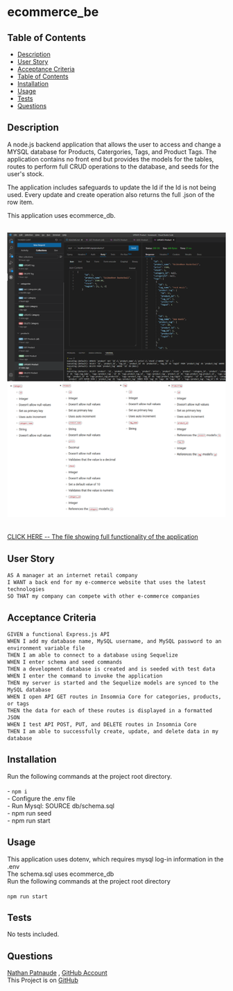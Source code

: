 # ecommerce_be
## Table of Contents
- [Description](#description)
- [User Story](#user-story)
- [Acceptance Criteria](#acceptance-criteria)
- [Table of Contents](#table-of-contents)
- [Installation](#installation)
- [Usage](#usage)
- [Tests](#tests)
- [Questions](#questions)


## Description
  
A node.js backend application that allows the user to access and change a MYSQL database for Products, Catergories, Tags, and Product Tags. The application contains no front end but provides the models for the tables, routes to perform full CRUD operations to the database, and seeds for the user's stock.

The application includes safeguards to update the Id if the Id is not being used. Every update and create operation also returns the full .json of the row item.

This application uses ecommerce_db.

</br>![Employee_tracker ui](./assets/ecommerce.png)</br>![SQL DATABASE STRUCTURE](./assets/sql-structure.png)</br></br></br>[CLICK HERE -- The file showing full functionality of the application](https://youtu.be/oLNy2bzSvqQ)  
  


## User Story
  
```
AS A manager at an internet retail company
I WANT a back end for my e-commerce website that uses the latest technologies
SO THAT my company can compete with other e-commerce companies
```
  

## Acceptance Criteria
  
``` 
GIVEN a functional Express.js API
WHEN I add my database name, MySQL username, and MySQL password to an environment variable file
THEN I am able to connect to a database using Sequelize
WHEN I enter schema and seed commands
THEN a development database is created and is seeded with test data
WHEN I enter the command to invoke the application
THEN my server is started and the Sequelize models are synced to the MySQL database
WHEN I open API GET routes in Insomnia Core for categories, products, or tags
THEN the data for each of these routes is displayed in a formatted JSON
WHEN I test API POST, PUT, and DELETE routes in Insomnia Core
THEN I am able to successfully create, update, and delete data in my database
```


## Installation 
Run the following commands at the project root directory.</br></br>- `npm i`</br>- Configure the .env file </br>- Run Mysql: SOURCE db/schema.sql </br>- npm run seed </br>- npm run start
  

## Usage 
This application uses dotenv, which requires mysql log-in information in the .env </br> The schema.sql uses ecommerce_db </br>
Run the following commands at the project root directory</br></br>`npm run start`


## Tests
No tests included.


## Questions
[Nathan Patnaude](mailto:Nathanpatnaude@gmail.com) , [GitHub Account](https://github.com/Nathanpatnaude)<br />
This Project is on [GitHub](https://github.com/Nathanpatnaude/ecommerce_be)


